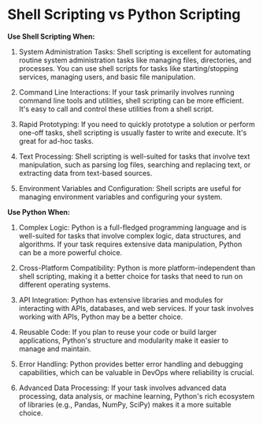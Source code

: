 # Shell Scripting vs Python Scripting

**Use Shell Scripting When:**

1. System Administration Tasks: Shell scripting is excellent for automating routine system administration tasks like managing files, directories, and processes. You can use shell scripts for tasks like starting/stopping services, managing users, and basic file manipulation.

2. Command Line Interactions: If your task primarily involves running command line tools and utilities, shell scripting can be more efficient. It's easy to call and control these utilities from a shell script.

3. Rapid Prototyping: If you need to quickly prototype a solution or perform one-off tasks, shell scripting is usually faster to write and execute. It's great for ad-hoc tasks.

4. Text Processing: Shell scripting is well-suited for tasks that involve text manipulation, such as parsing log files, searching and replacing text, or extracting data from text-based sources.

5. Environment Variables and Configuration: Shell scripts are useful for managing environment variables and configuring your system.

**Use Python When:**

1. Complex Logic: Python is a full-fledged programming language and is well-suited for tasks that involve complex logic, data structures, and algorithms. If your task requires extensive data manipulation, Python can be a more powerful choice.

2. Cross-Platform Compatibility: Python is more platform-independent than shell scripting, making it a better choice for tasks that need to run on different operating systems.

3. API Integration: Python has extensive libraries and modules for interacting with APIs, databases, and web services. If your task involves working with APIs, Python may be a better choice.

4. Reusable Code: If you plan to reuse your code or build larger applications, Python's structure and modularity make it easier to manage and maintain.

5. Error Handling: Python provides better error handling and debugging capabilities, which can be valuable in DevOps where reliability is crucial.

6. Advanced Data Processing: If your task involves advanced data processing, data analysis, or machine learning, Python's rich ecosystem of libraries (e.g., Pandas, NumPy, SciPy) makes it a more suitable choice.
